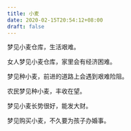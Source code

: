 ```yaml
---
title: 小麦
date: 2020-02-15T20:54:12+08:00
draft: false
---
```


梦见小麦仓库，生活艰难。



女人梦见小麦仓库，家里会有经济困难。



梦见种小麦，前进的道路上会遇到艰难险阻。



农民梦见种小麦，丰收在望。



梦见小麦长势很好，能发大财。



梦见购买小麦，不久要为孩子办婚事。


